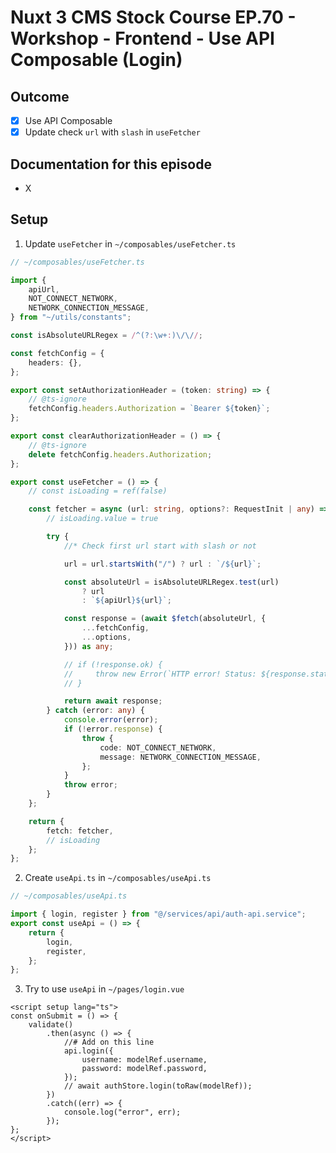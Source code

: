 # Nuxt 3 CMS Stock Course EP.70 - Workshop - Frontend - Use API Composable (Login)

## Outcome

-   [x] Use API Composable
-   [x] Update check `url` with `slash` in `useFetcher`

## Documentation for this episode

-   X

## Setup

1. Update `useFetcher` in `~/composables/useFetcher.ts`

```ts
// ~/composables/useFetcher.ts

import {
    apiUrl,
    NOT_CONNECT_NETWORK,
    NETWORK_CONNECTION_MESSAGE,
} from "~/utils/constants";

const isAbsoluteURLRegex = /^(?:\w+:)\/\//;

const fetchConfig = {
    headers: {},
};

export const setAuthorizationHeader = (token: string) => {
    // @ts-ignore
    fetchConfig.headers.Authorization = `Bearer ${token}`;
};

export const clearAuthorizationHeader = () => {
    // @ts-ignore
    delete fetchConfig.headers.Authorization;
};

export const useFetcher = () => {
    // const isLoading = ref(false)

    const fetcher = async (url: string, options?: RequestInit | any) => {
        // isLoading.value = true

        try {
            //* Check first url start with slash or not

            url = url.startsWith("/") ? url : `/${url}`;

            const absoluteUrl = isAbsoluteURLRegex.test(url)
                ? url
                : `${apiUrl}${url}`;

            const response = (await $fetch(absoluteUrl, {
                ...fetchConfig,
                ...options,
            })) as any;

            // if (!response.ok) {
            //     throw new Error(`HTTP error! Status: ${response.status}`)
            // }

            return await response;
        } catch (error: any) {
            console.error(error);
            if (!error.response) {
                throw {
                    code: NOT_CONNECT_NETWORK,
                    message: NETWORK_CONNECTION_MESSAGE,
                };
            }
            throw error;
        }
    };

    return {
        fetch: fetcher,
        // isLoading
    };
};
```

2. Create `useApi.ts` in `~/composables/useApi.ts`

```ts
// ~/composables/useApi.ts

import { login, register } from "@/services/api/auth-api.service";
export const useApi = () => {
    return {
        login,
        register,
    };
};
```

3. Try to use `useApi` in `~/pages/login.vue`

```vue
<script setup lang="ts">
const onSubmit = () => {
    validate()
        .then(async () => {
            //# Add on this line
            api.login({
                username: modelRef.username,
                password: modelRef.password,
            });
            // await authStore.login(toRaw(modelRef));
        })
        .catch((err) => {
            console.log("error", err);
        });
};
</script>
```
